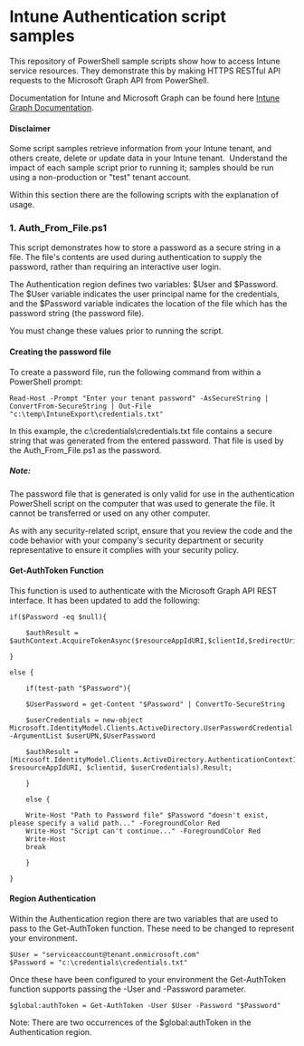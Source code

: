 # Intune Authentication script samples

This repository of PowerShell sample scripts show how to access Intune service resources.  They demonstrate this by making HTTPS RESTful API requests to the Microsoft Graph API from PowerShell.

Documentation for Intune and Microsoft Graph can be found here [Intune Graph Documentation](https://developer.microsoft.com/en-us/graph/docs/api-reference/beta/resources/intune_graph_overview).

#### Disclaimer
Some script samples retrieve information from your Intune tenant, and others create, delete or update data in your Intune tenant.  Understand the impact of each sample script prior to running it; samples should be run using a non-production or "test" tenant account. 

Within this section there are the following scripts with the explanation of usage.

### 1. Auth_From_File.ps1
This script demonstrates how to store a password as a secure string in a file.  The file's contents are used during authentication to supply the password, rather than requiring an interactive user login.

The Authentication region defines two variables:  $User and $Password.  The $User variable indicates the user principal name for the credentials, and the $Password variable indicates the location of the file which has the password string (the password file).

You must change these values prior to running the script.

#### Creating the password file

To create a password file, run the following command from within a PowerShell prompt:

```
Read-Host -Prompt "Enter your tenant password" -AsSecureString | ConvertFrom-SecureString | Out-File "c:\temp\IntuneExport\credentials.txt"
```
In this example, the c:\credentials\credentials.txt file contains a secure string that was generated from the entered password.  That file is used by the Auth_From_File.ps1 as the password.

##### Note:
The password file that is generated is only valid for use in the authentication PowerShell script on the computer that was used to generate the file.  It cannot be transferred or used on any other computer.  

As with any security-related script, ensure that you review the code and the code behavior with your company's security department or security representative to ensure it complies with your security policy.

#### Get-AuthToken Function
This function is used to authenticate with the Microsoft Graph API REST interface. It has been updated to add the following:

```
if($Password -eq $null){

    $authResult = $authContext.AcquireTokenAsync($resourceAppIdURI,$clientId,$redirectUri,$platformParameters,$userId).Result

}

else {

    if(test-path "$Password"){

    $UserPassword = get-Content "$Password" | ConvertTo-SecureString

    $userCredentials = new-object Microsoft.IdentityModel.Clients.ActiveDirectory.UserPasswordCredential -ArgumentList $userUPN,$UserPassword

    $authResult = [Microsoft.IdentityModel.Clients.ActiveDirectory.AuthenticationContextIntegratedAuthExtensions]::AcquireTokenAsync($authContext, $resourceAppIdURI, $clientid, $userCredentials).Result;

    }

    else {

    Write-Host "Path to Password file" $Password "doesn't exist, please specify a valid path..." -ForegroundColor Red
    Write-Host "Script can't continue..." -ForegroundColor Red
    Write-Host
    break

    }

}
```

#### Region Authentication
Within the Authentication region there are two variables that are used to pass to the Get-AuthToken function. These need to be changed to represent your environment.

```
$User = "serviceaccount@tenant.onmicrosoft.com"
$Password = "c:\credentials\credentials.txt"
```
Once these have been configured to your environment the Get-AuthToken function supports passing the -User and -Password parameter.

```
$global:authToken = Get-AuthToken -User $User -Password "$Password"
```
Note: There are two occurrences of the $global:authToken in the Authentication region.
